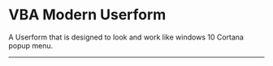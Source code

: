 # VBA Modern Userform

A Userform that is designed to look and work like windows 10 Cortana popup menu. 

---

